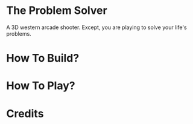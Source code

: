 # The Problem Solver 
A 3D western arcade shooter. Except, you are playing to solve your life's problems. 

# How To Build? 

# How To Play? 

# Credits
